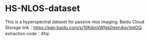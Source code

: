 # HS-NLOS-dataset
This is a hyperspectral dataset for passive nlos imaging.
Baidu Cloud Storage link：https://pan.baidu.com/s/10KdotxWfgsGeen4qvVqtOQ.
extraction code：4fqi.
